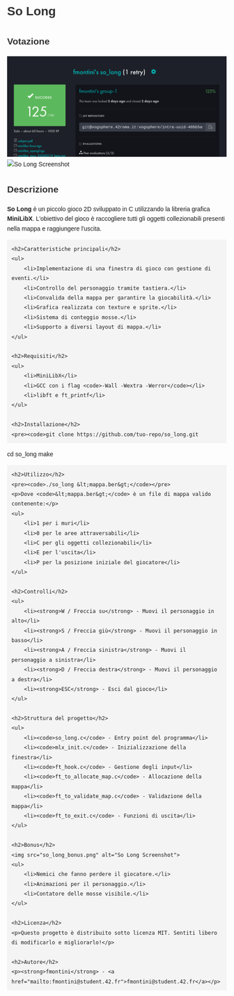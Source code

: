 <!DOCTYPE html>
<html lang="it">
<head>
    <meta charset="UTF-8">
    <meta name="viewport" content="width=device-width, initial-scale=1.0">
    <title>So Long - Readme</title>
    <style>
        body { font-family: Arial, sans-serif; line-height: 1.6; margin: 40px; }
        h1, h2 { color: #333; }
        code { background: #f4f4f4; padding: 4px; }
        pre { background: #f4f4f4; padding: 10px; }
        img { max-width: 100%; height: auto; }
    </style>
</head>
<body>
    <h1>So Long</h1>
    <h2>Votazione</h2>
    <img src="voto.png" alt="So Long Screenshot">
    <img src="so_long.png" alt="So Long Screenshot">
    <h2>Descrizione</h2>
    <p><strong>So Long</strong> è un piccolo gioco 2D sviluppato in C utilizzando la libreria grafica <strong>MiniLibX</strong>. L'obiettivo del gioco è raccogliere tutti gli oggetti collezionabili presenti nella mappa e raggiungere l'uscita.</p>
    
    <h2>Caratteristiche principali</h2>
    <ul>
        <li>Implementazione di una finestra di gioco con gestione di eventi.</li>
        <li>Controllo del personaggio tramite tastiera.</li>
        <li>Convalida della mappa per garantire la giocabilità.</li>
        <li>Grafica realizzata con texture e sprite.</li>
        <li>Sistema di conteggio mosse.</li>
        <li>Supporto a diversi layout di mappa.</li>
    </ul>
    
    <h2>Requisiti</h2>
    <ul>
        <li>MiniLibX</li>
        <li>GCC con i flag <code>-Wall -Wextra -Werror</code></li>
        <li>libft e ft_printf</li>
    </ul>
    
    <h2>Installazione</h2>
    <pre><code>git clone https://github.com/tuo-repo/so_long.git
cd so_long
make</code></pre>
    
    <h2>Utilizzo</h2>
    <pre><code>./so_long &lt;mappa.ber&gt;</code></pre>
    <p>Dove <code>&lt;mappa.ber&gt;</code> è un file di mappa valido contenente:</p>
    <ul>
        <li>1 per i muri</li>
        <li>0 per le aree attraversabili</li>
        <li>C per gli oggetti collezionabili</li>
        <li>E per l'uscita</li>
        <li>P per la posizione iniziale del giocatore</li>
    </ul>
    
    <h2>Controlli</h2>
    <ul>
        <li><strong>W / Freccia su</strong> - Muovi il personaggio in alto</li>
        <li><strong>S / Freccia giù</strong> - Muovi il personaggio in basso</li>
        <li><strong>A / Freccia sinistra</strong> - Muovi il personaggio a sinistra</li>
        <li><strong>D / Freccia destra</strong> - Muovi il personaggio a destra</li>
        <li><strong>ESC</strong> - Esci dal gioco</li>
    </ul>
    
    <h2>Struttura del progetto</h2>
    <ul>
        <li><code>so_long.c</code> - Entry point del programma</li>
        <li><code>mlx_init.c</code> - Inizializzazione della finestra</li>
        <li><code>ft_hook.c</code> - Gestione degli input</li>
        <li><code>ft_to_allocate_map.c</code> - Allocazione della mappa</li>
        <li><code>ft_to_validate_map.c</code> - Validazione della mappa</li>
        <li><code>ft_to_exit.c</code> - Funzioni di uscita</li>
    </ul>
    
    <h2>Bonus</h2>
    <img src="so_long_bonus.png" alt="So Long Screenshot">
    <ul>
        <li>Nemici che fanno perdere il giocatore.</li>
        <li>Animazioni per il personaggio.</li>
        <li>Contatore delle mosse visibile.</li>
    </ul>
    
    <h2>Licenza</h2>
    <p>Questo progetto è distribuito sotto licenza MIT. Sentiti libero di modificarlo e migliorarlo!</p>
    
    <h2>Autore</h2>
    <p><strong>fmontini</strong> - <a href="mailto:fmontini@student.42.fr">fmontini@student.42.fr</a></p>
</body>
</html>
